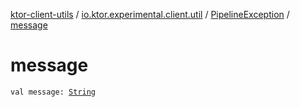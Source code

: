 [ktor-client-utils](../../index.md) / [io.ktor.experimental.client.util](../index.md) / [PipelineException](index.md) / [message](./message.md)

# message

`val message: `[`String`](https://kotlinlang.org/api/latest/jvm/stdlib/kotlin/-string/index.html)